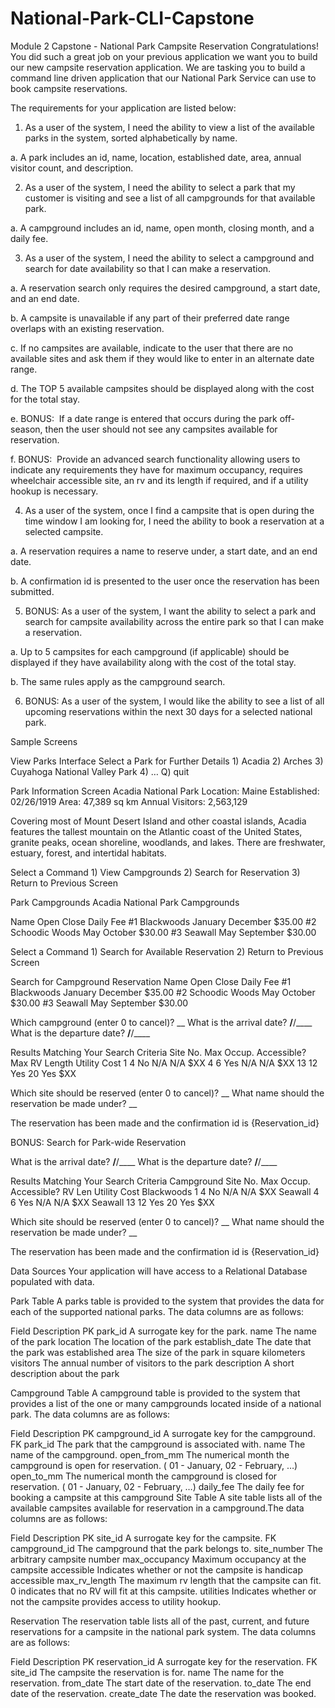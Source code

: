# National-Park-CLI-Capstone

Module 2 Capstone - National Park Campsite Reservation  Congratulations! You did such a great job on your previous application we want you to build our new campsite reservation application. We are tasking you to build a command line driven application that our National Park Service can use to book campsite reservations.  
 
The requirements for your application are listed below: 
 
1. As a user of the system, I need the ability to view a list of the available parks in the system, sorted alphabetically by name.  
 
a. A park includes an id, name, location, established date, area, annual visitor count, and description. 
 
2. As a user of the system, I need the ability to select a park that my customer is visiting and see a list of all campgrounds for that available park.  
 
a. A campground includes an id, name, open month, closing month, and a daily fee. 
 
3. As a user of the system, I need the ability to select a campground and search for date availability so that I can make a reservation. 
 
a. A reservation search only requires the desired campground, a start date, and an end date. 
 
b. A campsite is unavailable if any part of their preferred date range overlaps with an existing reservation. 
 
c. If no campsites are available, indicate to the user that there are no available sites and ask them if they would like to enter in an alternate date range. 
 
d. The TOP 5 available campsites should be displayed along with the cost for the total stay. 
 
e. BONUS:
​ If a date range is entered that occurs during the park off-season, then the user should not see any campsites available for reservation. 
 
f. BONUS:
​ Provide an advanced search functionality allowing users to indicate any requirements they have for maximum occupancy, requires wheelchair accessible site, an rv and its length if required, and if a utility hookup is necessary. 
 

 
4. As a user of the system, once I find a campsite that is open during the time window I am looking for, I need the ability to book a reservation at a selected campsite. 
 
a. A reservation requires a name to reserve under, a start date, and an end date. 
 
b. A confirmation id is presented to the user once the reservation has been submitted. 
 
5. BONUS: As a user of the system, I want the ability to select a park and search for campsite availability across the entire park so that I can make a reservation. 
 
a. Up to 5 campsites for each campground (if applicable) should be displayed if they have availability along with the cost of the total stay. 
 
b. The same rules apply as the campground search. 
 
6. BONUS: As a user of the system, I would like the ability to see a list of all upcoming reservations within the next 30 days for a selected national park. 
 
 
  
Sample Screens 
 
View Parks Interface Select a Park for Further Details 1) Acadia 2) Arches 3) Cuyahoga National Valley Park 4) …    Q) quit 
 
 
Park Information Screen Acadia National Park Location: Maine Established: 02/26/1919 Area: 47,389 sq km Annual Visitors: 2,563,129 
 
Covering most of Mount Desert Island and other coastal islands, Acadia features the tallest mountain on the Atlantic coast of the United States, granite peaks, ocean shoreline, woodlands, and lakes. There are freshwater, estuary, forest, and intertidal habitats. 
 
Select a Command 1) View Campgrounds 2) Search for Reservation 3) Return to Previous Screen 
 
 
Park Campgrounds Acadia National Park Campgrounds 
 
Name Open Close Daily Fee #1 Blackwoods January December $35.00 #2 Schoodic Woods May October $30.00 #3 Seawall May September $30.00 
 
Select a Command 1) Search for Available Reservation 2) Return to Previous Screen 
 
 
Search for Campground Reservation Name Open Close Daily Fee #1 Blackwoods January December $35.00 #2 Schoodic Woods May October $30.00 #3 Seawall May September $30.00 
 
Which campground (enter 0 to cancel)? __ What is the arrival date? __/__/____ What is the departure date? __/__/____ 
 
Results Matching Your Search Criteria Site No. Max Occup. Accessible? Max RV Length Utility Cost 1 4 No N/A N/A $XX 4 6 Yes N/A N/A $XX 13 12 Yes 20 Yes $XX 
 
Which site should be reserved (enter 0 to cancel)? __ What name should the reservation be made under? __ 
 
The reservation has been made and the confirmation id is {Reservation_id} 
 
BONUS: Search for Park-wide Reservation 
 
What is the arrival date? __/__/____ What is the departure date? __/__/____ 
 
Results Matching Your Search Criteria Campground Site No. Max Occup. Accessible? RV Len Utility Cost Blackwoods 1 4 No N/A N/A $XX Seawall 4 6 Yes N/A N/A $XX Seawall 13 12 Yes 20 Yes $XX 
 
Which site should be reserved (enter 0 to cancel)? __ What name should the reservation be made under? __ 
 
The reservation has been made and the confirmation id is {Reservation_id} 
 
  
Data Sources Your application will have access to a Relational Database populated with data. 
 
Park Table A parks table is provided to the system that provides the data for each of the supported national parks. The data columns are as follows: 
 
 Field Description PK park_id A surrogate key for the park.  name The name of the park  location The location of the park  establish_date The date that the park was established  area The size of the park in square kilometers  visitors The annual number of visitors to the park  description A short description about the park 
 
Campground Table A campground table is provided to the system that provides a list of the one or many campgrounds located inside of a national park. The data columns are as follows: 
 
 Field Description PK campground_id A surrogate key for the campground. FK park_id The park that the campground is associated with.  name The name of the campground.  open_from_mm The numerical month the campground is open for reservation. ( 01 - January, 02 - February, …)  open_to_mm The numerical month the campground is closed for reservation. ( 01 - January, 02 - February, …)  daily_fee The daily fee for booking a campsite at this campground 
Site Table A site table lists all of the available campsites available for reservation in a campground.The data columns are as follows: 
 
 Field Description PK site_id A surrogate key for the campsite. FK campground_id The campground that the park belongs to.  site_number The arbitrary campsite number   max_occupancy Maximum occupancy at the campsite  accessible Indicates whether or not the campsite is handicap accessible  max_rv_length The maximum rv length that the campsite can fit. 0 indicates that no RV will fit at this campsite.  utilities Indicates whether or not the campsite provides access to utility hookup. 
 
Reservation The reservation table lists all of the past, current, and future reservations for a campsite in the national park system. The data columns are as follows: 
 
 Field Description PK reservation_id A surrogate key for the reservation. FK site_id The campsite the reservation is for.  name The name for the reservation.  from_date The start date of the reservation.  to_date The end date of the reservation.  create_date The date the reservation was booked.
